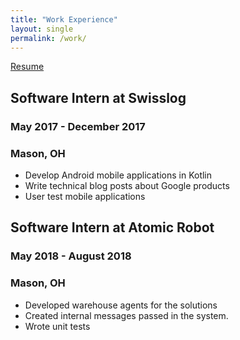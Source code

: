 ```yaml
---
title: "Work Experience"
layout: single
permalink: /work/
---
```


[Resume](/assets/documents/UC_Resume_MaiTruong.pdf)

## Software Intern at Swisslog
### May 2017 - December 2017
### Mason, OH

- Develop Android mobile applications in Kotlin
- Write technical blog posts about Google products
- User test mobile applications

## Software Intern at Atomic Robot
### May 2018 - August 2018
### Mason, OH

- Developed warehouse agents for the solutions
- Created internal messages passed in the system.
- Wrote unit tests
